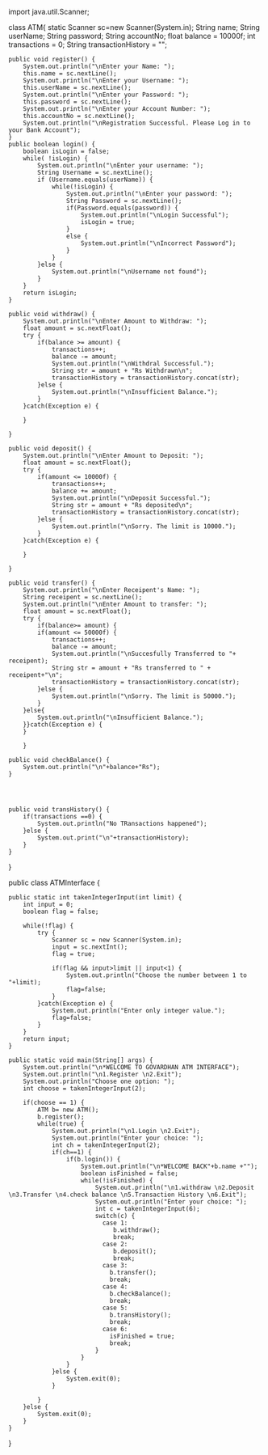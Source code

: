 import java.util.Scanner;

class ATM{
	static Scanner sc=new Scanner(System.in);
	String name;
	String userName;
	String password;
	String accountNo;
	float balance = 10000f;
	int transactions = 0;
	String transactionHistory = "";
	
	public void register() {
		System.out.println("\nEnter your Name: ");
		this.name = sc.nextLine();
		System.out.println("\nEnter your Username: ");
		this.userName = sc.nextLine();
		System.out.println("\nEnter your Password: ");
		this.password = sc.nextLine();
		System.out.println("\nEnter your Account Number: ");
		this.accountNo = sc.nextLine();
		System.out.println("\nRegistration Successful. Please Log in to your Bank Account");
	}
	public boolean login() {
		boolean isLogin = false;
		while( !isLogin) {
			System.out.println("\nEnter your username: ");
			String Username = sc.nextLine();
			if (Username.equals(userName)) {
				while(!isLogin) {
					System.out.println("\nEnter your password: ");
					String Password = sc.nextLine();
					if(Password.equals(password)) {
						System.out.println("\nLogin Successful");
						isLogin = true;
					}
					else {
						System.out.println("\nIncorrect Password");
					}
				}
			}else {
				System.out.println("\nUsername not found");
			}
		}
		return isLogin;
	}
	
	public void withdraw() {
		System.out.println("\nEnter Amount to Withdraw: ");
		float amount = sc.nextFloat();
		try {
			if(balance >= amount) {
				transactions++;
				balance -= amount;
				System.out.println("\nWithdral Successful.");
				String str = amount + "Rs Withdrawn\n";
				transactionHistory = transactionHistory.concat(str);
			}else {
				System.out.println("\nInsufficient Balance.");
			}
		}catch(Exception e) {
			
		}
		
	}
	
	public void deposit() {
		System.out.println("\nEnter Amount to Deposit: ");
		float amount = sc.nextFloat();
		try {
			if(amount <= 10000f) {
				transactions++;
				balance += amount;
				System.out.println("\nDeposit Successful.");
				String str = amount + "Rs deposited\n";
				transactionHistory = transactionHistory.concat(str);
			}else {
				System.out.println("\nSorry. The limit is 10000.");
			}
		}catch(Exception e) {
			
		}
		
	}
	
	public void transfer() {
		System.out.println("\nEnter Receipent's Name: ");
		String receipent = sc.nextLine();
		System.out.println("\nEnter Amount to transfer: ");
		float amount = sc.nextFloat();
		try {
			if(balance>= amount) {
			if(amount <= 50000f) {
				transactions++;
				balance -= amount;
				System.out.println("\nSuccesfully Transferred to "+ receipent);
				String str = amount + "Rs transferred to " + receipent+"\n";
				transactionHistory = transactionHistory.concat(str);
			}else {
				System.out.println("\nSorry. The limit is 50000.");
			}
		}else{
			System.out.println("\nInsufficient Balance.");
		}}catch(Exception e) {
		}
			
		}
		
	public void checkBalance() {
		System.out.println("\n"+balance+"Rs");
	}
	
	
	
	
	public void transHistory() {
		if(transactions ==0) {
			System.out.println("No TRansactions happened");
		}else {
			System.out.print("\n"+transactionHistory);
		}
	}
}

public class ATMInterface {
	
	public static int takenIntegerInput(int limit) {
		int input = 0;
		boolean flag = false;
		
		while(!flag) {
			try {
				Scanner sc = new Scanner(System.in);
				input = sc.nextInt();
				flag = true;
				
				if(flag && input>limit || input<1) {
					System.out.println("Choose the number between 1 to "+limit);
					flag=false;
				}
			}catch(Exception e) {
				System.out.println("Enter only integer value.");
				flag=false;
			}
		}
		return input;
	}
	
	public static void main(String[] args) {
		System.out.println("\n*WELCOME TO GOVARDHAN ATM INTERFACE");
		System.out.println("\n1.Register \n2.Exit");
		System.out.println("Choose one option: ");
		int choose = takenIntegerInput(2);
		
		if(choose == 1) {
			ATM b= new ATM();
			b.register();
			while(true) {
				System.out.println("\n1.Login \n2.Exit");
				System.out.println("Enter your choice: ");
				int ch = takenIntegerInput(2);
				if(ch==1) {
					if(b.login()) {
						System.out.println("\n*WELCOME BACK"+b.name +"");
						boolean isFinished = false;
						while(!isFinished) {
							System.out.println("\n1.withdraw \n2.Deposit \n3.Transfer \n4.check balance \n5.Transaction History \n6.Exit");
							System.out.println("Enter your choice: ");
							int c = takenIntegerInput(6);
							switch(c) {
							  case 1:
								 b.withdraw();
								 break;
							  case 2:
								 b.deposit();
								 break;
							  case 3:
								b.transfer();
								break;
							  case 4:
								b.checkBalance();
								break;
							  case 5:
								b.transHistory();
								break;
							  case 6:
								isFinished = true;
								break;
							}
						}
					}
				}else {
					System.exit(0);
				}
				
			}
		}else {
			System.exit(0);
		}
	}

}
